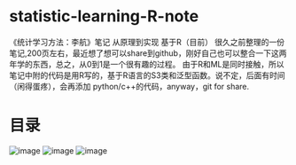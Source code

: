 # statistic-learning-R-note
《统计学习方法：李航》笔记 从原理到实现 基于R（目前）
很久之前整理的一份笔记,200页左右，最近想了想可以share到github，刚好自己也可以整合一下这两年学的东西，总之，从0到1是一个很有趣的过程。
由于R和ML是同时接触，所以笔记中附的代码是用R写的，基于R语言的S3类和泛型函数。说不定，后面有时间（闲得蛋疼），会再添加
python/c++的代码，anyway，git for share.

# 目录

![image](https://github.com/DefTruth/statistic-learning-R-note/blob/master/%E7%9B%AE%E5%BD%95/1.png)
![image](https://github.com/DefTruth/statistic-learning-R-note/blob/master/%E7%9B%AE%E5%BD%95/2.png)
![image](https://github.com/DefTruth/statistic-learning-R-note/blob/master/%E7%9B%AE%E5%BD%95/3.png)
